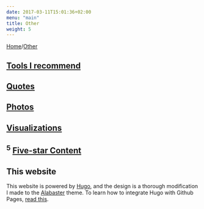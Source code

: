 ```yaml
---
date: 2017-03-11T15:01:36+02:00
menu: "main"
title: Other
weight: 5
---
```


[Home](/)/[Other](/other/)

## <i class="entypo entypo-tools" aria-hidden="true"></i> [Tools I recommend](/other/tools/)

## <i class="entypo entypo-quote" aria-hidden="true"></i> [Quotes](/other/quotes/)

## <i class="entypo entypo-camera" aria-hidden="true"></i> [Photos](/other/photos/)

## <i class="entypo entypo-chart-line" aria-hidden="true"></i> [Visualizations](/other/visual/)

## <i class="fa fa-star" aria-hidden="true"></i><sup>5</sup> [Five-star Content](/other/five-stars/)

## This website
This website is powered by [Hugo](https://gohugo.io/), and the design is a thorough modification I made to the [Alabaster](https://digitalcraftsman.github.io/hugo-alabaster-theme/) theme. To learn how to integrate Hugo with Github Pages, [read this](/other/website_setup/).